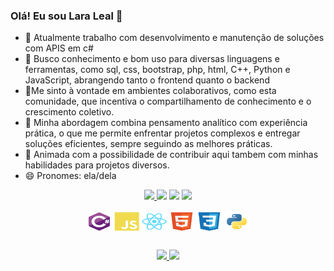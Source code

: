 ### Olá! Eu sou Lara Leal 👋

- 🔭 Atualmente trabalho com desenvolvimento e manutenção de soluções com APIS em c#
- 🌱 Busco conhecimento e bom uso para diversas linguagens e ferramentas, como sql, css, bootstrap, php, html, C++, Python e JavaScript, abrangendo tanto o frontend quanto o backend
- 👯Me sinto à vontade em ambientes colaborativos, como esta comunidade, que incentiva o compartilhamento de conhecimento e o crescimento coletivo. 
- 🤔 Minha abordagem combina pensamento analítico com experiência prática, o que me permite enfrentar projetos complexos e entregar soluções eficientes, sempre seguindo as melhores práticas.
- 💬 Animada com a possibilidade de contribuir aqui tambem com minhas habilidades para projetos diversos.
- 😄 Pronomes: ela/dela

<div align="center">
  <a href=https://api.whatsapp.com/send?phone=+5541991640451><img src=https://img.shields.io/badge/WhatsApp-25D366?style=for-the-badge&logo=whatsapp&logoColor=white>
  <a href="https://instagram.com/laraveleal" target="_blank"><img src="https://img.shields.io/badge/-Instagram-%23E4405F?style=for-the-badge&logo=instagram&logoColor=white" target="_blank"></a>
  <a href = "mailto:leal3work@gmail.com"><img src="https://img.shields.io/badge/-Gmail-%23333?style=for-the-badge&logo=gmail&logoColor=white" target="_blank"></a>
  <a href="https://www.linkedin.com/in/lara-veronica-leal-004010303" target="_blank">
  <img src="https://img.shields.io/badge/-LinkedIn-%2300401035?style=for-the-badge&logo=linkedin&logoColor=white" target="_blank">
</a>

</div>

  <div align="center" style="display: inline_block"><br>
  <img align="center" alt="Lara-Csharp" height="30" width="40" src="https://raw.githubusercontent.com/devicons/devicon/master/icons/csharp/csharp-original.svg">
  <img align="center" alt="Lara-Js" height="30" width="40" src="https://raw.githubusercontent.com/devicons/devicon/master/icons/javascript/javascript-plain.svg">
  <img align="center" alt="Lara-React" height="30" width="40" src="https://raw.githubusercontent.com/devicons/devicon/master/icons/react/react-original.svg">
  <img align="center" alt="Lara-HTML" height="30" width="40" src="https://raw.githubusercontent.com/devicons/devicon/master/icons/html5/html5-original.svg">
  <img align="center" alt="Lara-CSS" height="30" width="40" src="https://raw.githubusercontent.com/devicons/devicon/master/icons/css3/css3-original.svg">
  <img align="center" alt="Lara-Python" height="30" width="40" src="https://raw.githubusercontent.com/devicons/devicon/master/icons/python/python-original.svg">
</div>

  ##
  
<div align="center">
  <a href="https://github.com/LaraLeals2">
  <img height="180em" src="https://github-readme-stats.vercel.app/api?username=LaraLeals2&show_icons=true&theme=dracula&include_all_commits=true&count_private=true"/>
  <img height="180em" src="https://github-readme-stats.vercel.app/api/top-langs/?username=LaraLeals2&layout=compact&langs_count=7&theme=dracula"/> </div> 


  <!-- [Snake animation](https://github.com/LaraLeals2/LaraLeals2/blob/output/github-contribution-grid-snake.svg)  ![Snake animation](https://github.com/LaraLeals2/LaraLeals2/blob/output/github-contribution-grid-snake.svg)    -->

  ##
